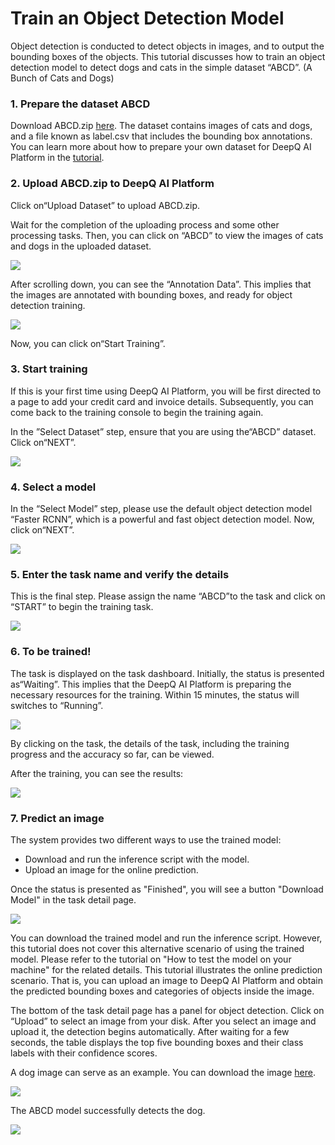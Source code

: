 # Train an Object Detection Model

Object detection is conducted to detect objects in images, and to output the bounding boxes of the objects. This tutorial discusses how to train an object detection model to detect dogs and cats in the simple dataset “ABCD”. \(A Bunch of Cats and Dogs\)

### **1. Prepare the dataset ABCD**

Download ABCD.zip [here](https://storage.googleapis.com/aip-sample-dataset/ABCD.zip). The dataset contains images of cats and dogs, and a file known as label.csv that includes the bounding box annotations. You can learn more about how to prepare your own dataset for DeepQ AI Platform in the [tutorial](../../dataset/upload-dataset/).

### 2. Upload ABCD.zip to DeepQ AI Platform

Click on“Upload Dataset” to upload ABCD.zip.

Wait for the completion of the uploading process and some other processing tasks. Then, you can click on “ABCD” to view the images of cats and dogs in the uploaded dataset.

![](../../.gitbook/assets/picture30.png)

After scrolling down, you can see the “Annotation Data”. This implies that the images are annotated with bounding boxes, and ready for object detection training.

![](../../.gitbook/assets/picture31.png)

Now, you can click on“Start Training”.

### 3. Start training

If this is your first time using DeepQ AI Platform, you will be first directed to a page to add your credit card and invoice details. Subsequently, you can come back to the training console to begin the training again.

In the ”Select Dataset” step, ensure that you are using the“ABCD” dataset. Click on“NEXT”.

![](../../.gitbook/assets/picture33.png)

### 4. Select a model

In the “Select Model” step, please use the default object detection model “Faster RCNN”, which is a powerful and fast object detection model. Now, click on“NEXT”.

![](../../.gitbook/assets/picture34.png)

### 5. Enter the task name and verify the details

This is the final step. Please assign the name “ABCD”to the task and click on “START” to begin the training task.

![](../../.gitbook/assets/picture35.png)

### 6. To be trained!

The task is displayed on the task dashboard. Initially, the status is presented as“Waiting”. This implies that the DeepQ AI Platform is preparing the necessary resources for the training. Within 15 minutes, the status will switches to “Running”.

![](../../.gitbook/assets/picture36.png)

By clicking on the task, the details of the task, including the training progress and the accuracy so far, can be viewed.

After the training, you can see the results:

![](../../.gitbook/assets/undefined.png)

### 7. Predict an image

The system provides two different ways to use the trained model:

* Download and run the inference script with the model.
* Upload an image for the online prediction.

Once the status is presented as "Finished", you will see a button "Download Model" in the task detail page.

![](../../.gitbook/assets/picture57.png)

You can download the trained model and run the inference script. However, this tutorial does not cover this alternative scenario of using the trained model. Please refer to the tutorial on "How to test the model on your machine" for the related details. This tutorial illustrates the online prediction scenario. That is, you can upload an image to DeepQ AI Platform and obtain the predicted bounding boxes and categories of objects inside the image.

The bottom of the task detail page has a panel for object detection. Click on “Upload” to select an image from your disk. After you select an image and upload it, the detection begins automatically. After waiting for a few seconds, the table displays the top five bounding boxes and their class labels with their confidence scores.

A dog image can serve as an example. You can download the image [here](https://storage.googleapis.com/aip-sample-dataset/dog_detection.jpg).

![](../../.gitbook/assets/picture39.png)

The ABCD model successfully detects the dog.

![](../../.gitbook/assets/picture40.png)

